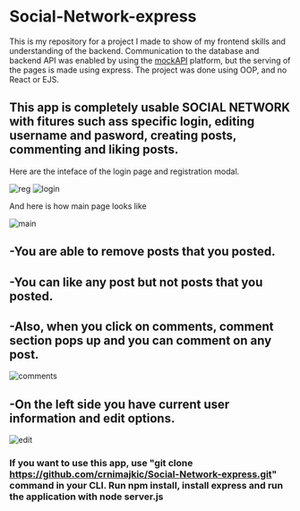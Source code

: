 # Social-Network-express

This is my repository for a project I made to show of my frontend skills and understanding of the backend. Communication to the database and backend API was enabled by using the [mockAPI](https://mockapi.io/) platform, but the serving of the pages is made using express. The project was done using OOP, and no React or EJS.


## This app is completely usable SOCIAL NETWORK with fitures such ass specific login, editing username and pasword, creating posts, commenting and liking posts.


Here are the inteface of the login page and registration modal.

 ![reg](https://user-images.githubusercontent.com/105221872/209412862-f3374718-7c48-45ad-8bec-88a6710cad7a.png)  ![login](https://user-images.githubusercontent.com/105221872/209412859-9b7c5006-6390-4877-b770-dd35ecc431a7.png)

And here is how main page looks like


![main](https://user-images.githubusercontent.com/105221872/209412975-3e52b116-c12a-4fa9-a9b6-7c65ce6221fe.png)

## -You are able to remove posts that you posted.
## -You can like any post but  not posts that you posted.
## -Also, when you click on comments, comment section pops up and you can comment on any post. 

![comments](https://user-images.githubusercontent.com/105221872/209413038-0f3f43f7-5222-44fd-9035-b6b398aa26bc.png)

## -On the left side you have current user information and edit options.

![edit](https://user-images.githubusercontent.com/105221872/209413167-b939c708-7fc9-464b-ae6b-6250ad40a32f.png)




### If you want to use this app, use "git clone https://github.com/crnimajkic/Social-Network-express.git" command in your CLI. Run npm install, install express and run the application with node server.js
